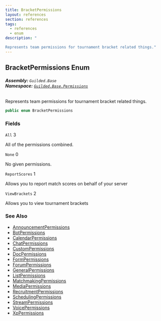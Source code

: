 ```yaml
---
title: BracketPermissions
layout: references
section: references
tags:
  - references
  - enum
description: "

Represents team permissions for tournament bracket related things."
---
```


## BracketPermissions Enum
###### **Assembly:** `Guilded.Base`<br/>**Namespace:** [`Guilded.Base.Permissions`](Guilded.Base.Permissions 'Guilded.Base.Permissions')

Represents team permissions for tournament bracket related things.

```csharp
public enum BracketPermissions
```
### Fields

<a name='Guilded.Base.Permissions.BracketPermissions.All'></a>

`All` 3

All of the permissions combined.

<a name='Guilded.Base.Permissions.BracketPermissions.None'></a>

`None` 0

No given permissions.

<a name='Guilded.Base.Permissions.BracketPermissions.ReportScores'></a>

`ReportScores` 1

Allows you to report match scores on behalf of your server

<a name='Guilded.Base.Permissions.BracketPermissions.ViewBrackets'></a>

`ViewBrackets` 2

Allows you to view tournament brackets

### See Also
- [AnnouncementPermissions](AnnouncementPermissions 'Guilded.Base.Permissions.AnnouncementPermissions')
- [BotPermissions](BotPermissions 'Guilded.Base.Permissions.BotPermissions')
- [CalendarPermissions](CalendarPermissions 'Guilded.Base.Permissions.CalendarPermissions')
- [ChatPermissions](ChatPermissions 'Guilded.Base.Permissions.ChatPermissions')
- [CustomPermissions](CustomPermissions 'Guilded.Base.Permissions.CustomPermissions')
- [DocPermissions](DocPermissions 'Guilded.Base.Permissions.DocPermissions')
- [FormPermissions](FormPermissions 'Guilded.Base.Permissions.FormPermissions')
- [ForumPermissions](ForumPermissions 'Guilded.Base.Permissions.ForumPermissions')
- [GeneralPermissions](GeneralPermissions 'Guilded.Base.Permissions.GeneralPermissions')
- [ListPermissions](ListPermissions 'Guilded.Base.Permissions.ListPermissions')
- [MatchmakingPermissions](MatchmakingPermissions 'Guilded.Base.Permissions.MatchmakingPermissions')
- [MediaPermissions](MediaPermissions 'Guilded.Base.Permissions.MediaPermissions')
- [RecruitmentPermissions](RecruitmentPermissions 'Guilded.Base.Permissions.RecruitmentPermissions')
- [SchedulingPermissions](SchedulingPermissions 'Guilded.Base.Permissions.SchedulingPermissions')
- [StreamPermissions](StreamPermissions 'Guilded.Base.Permissions.StreamPermissions')
- [VoicePermissions](VoicePermissions 'Guilded.Base.Permissions.VoicePermissions')
- [XpPermissions](XpPermissions 'Guilded.Base.Permissions.XpPermissions')